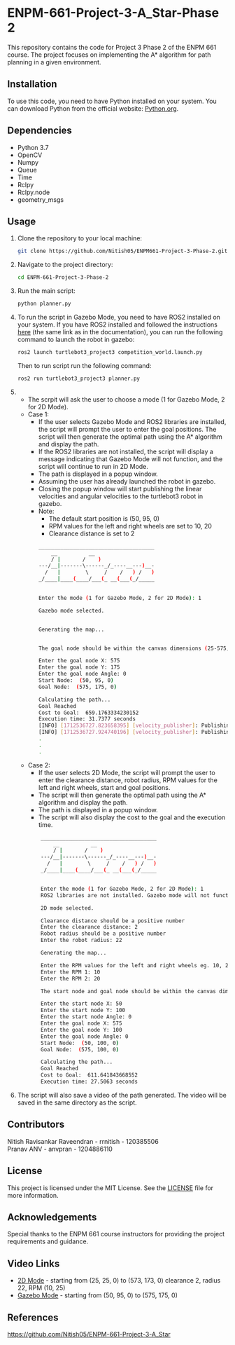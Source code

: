 # ENPM-661-Project-3-A_Star-Phase 2

This repository contains the code for Project 3 Phase 2 of the ENPM 661 course. The project focuses on implementing the A* algorithm for path planning in a given environment.

## Installation

To use this code, you need to have Python installed on your system. You can download Python from the official website: [Python.org](https://www.python.org/).

## Dependencies
- Python 3.7
- OpenCV
- Numpy
- Queue
- Time
- Rclpy
- Rclpy.node
- geometry_msgs

## Usage

1. Clone the repository to your local machine:

    ```bash
    git clone https://github.com/Nitish05/ENPM661-Project-3-Phase-2.git
    ```

2. Navigate to the project directory:

    ```bash
    cd ENPM-661-Project-3-Phase-2
    ```

3. Run the main script:

    ```bash
    python planner.py
    ```

4. To run the script in Gazebo Mode, you need to have ROS2 installed on your system. If you have ROS2 installed and followed the instructions [here](https://github.com/shantanuparabumd/turtlebot3_project3) (the same link as in the documentation), you can run the following command to launch the robot in gazebo:

    ```bash
    ros2 launch turtlebot3_project3 competition_world.launch.py
    ```
    Then to run script run the following command:

    ```bash
    ros2 run turtlebot3_project3 planner.py
    ```
 
5.  
    - The scrpit will ask the user to choose a mode (1 for Gazebo Mode, 2 for 2D Mode).
    - Case 1:
        - If the user selects Gazebo Mode and ROS2 libraries are installed, the script will prompt the user to enter the goal positions. The script will then generate the optimal path using the A* algorithm and display the path.
        - If the ROS2 libraries are not installed, the script will display a message indicating that Gazebo Mode will not function, and the script will continue to run in 2D Mode.
        - The path is displayed in a popup window.
        - Assuming the user has already launched the robot in gazebo.
        - Closing the popup window will start publishing the linear velocities and angular velocities to the turtlebot3 robot in gazebo.
        - Note:
            - The default start position is (50, 95, 0)
            - RPM values for the left and right wheels are set to 10, 20
            - Clearance distance is set to 2
            ```bash
            _____________________________________
                __          __                   
                / |       /    )                 
            ---/__|-------\------_/_----__---)__-
              /   |        \     /    /   ) /   )
            _/____|____(____/___(_ __(___(_/_____
                                                

            Enter the mode (1 for Gazebo Mode, 2 for 2D Mode): 1    

            Gazebo mode selected.


            Generating the map...


            The goal node should be within the canvas dimensions (25-575, 25-175) and not inside an obstacle.

            Enter the goal node X: 575
            Enter the goal node Y: 175
            Enter the goal node Angle: 0
            Start Node:  (50, 95, 0)
            Goal Node:  (575, 175, 0)

            Calculating the path...
            Goal Reached
            Cost to Goal:  659.1763334230152
            Execution time: 31.7377 seconds
            [INFO] [1712536727.823658395] [velocity_publisher]: Publishing: "geometry_msgs.msg.Twist(linear=geometry_msgs.msg.Vector3(x=0.017278759594743863, y=0.0, z=0.0), angular=geometry_msgs.msg.Vector3(x=0.0, y=0.0, z=-0.1204094745278318))"
            [INFO] [1712536727.924740196] [velocity_publisher]: Publishing: "geometry_msgs.msg.Twist(linear=geometry_msgs.msg.Vector3(x=0.017278759594743863, y=0.0, z=0.0), angular=geometry_msgs.msg.Vector3(x=0.0, y=0.0, z=-0.1204094745278318))"
            .
            .
            .
            ```
    - Case 2:
        - If the user selects 2D Mode, the script will prompt the user to enter the clearance distance, robot radius, RPM values for the left and right wheels, start and goal positions.
        - The script will then generate the optimal path using the A* algorithm and display the path.
        - The path is displayed in a popup window.
        - The script will also display the cost to the goal and the execution time.
        ```bash
            _____________________________________
                __          __
                / |       /    )
            ---/__|-------\------_/_----__---)__-
              /   |        \     /    /   ) /   )
            _/____|____(____/___(_ __(___(_/_____


            Enter the mode (1 for Gazebo Mode, 2 for 2D Mode): 1
            ROS2 libraries are not installed. Gazebo mode will not function.

            2D mode selected.

            Clearance distance should be a positive number
            Enter the clearance distance: 2
            Robot radius should be a positive number
            Enter the robot radius: 22

            Generating the map...

            Enter the RPM values for the left and right wheels eg. 10, 20
            Enter the RPM 1: 10
            Enter the RPM 2: 20

            The start node and goal node should be within the canvas dimensions (25-575, 25-175) and not inside an obstacle.

            Enter the start node X: 50
            Enter the start node Y: 100
            Enter the start node Angle: 0
            Enter the goal node X: 575
            Enter the goal node Y: 100
            Enter the goal node Angle: 0
            Start Node:  (50, 100, 0)
            Goal Node:  (575, 100, 0)

            Calculating the path...
            Goal Reached
            Cost to Goal:  611.641843668552
            Execution time: 27.5063 seconds
        ```
6. The script will also save a video of the path generated. The video will be saved in the same directory as the script.
        
## Contributors
Nitish Ravisankar Raveendran - rrnitish - 120385506\
Pranav ANV - anvpran - 1204886110

## License

This project is licensed under the MIT License. See the [LICENSE](LICENSE) file for more information.

## Acknowledgements

Special thanks to the ENPM 661 course instructors for providing the project requirements and guidance.

## Video Links
- [2D Mode](https://youtu.be/HQzprgOGBaI) - starting from (25, 25, 0) to (573, 173, 0) clearance 2, radius 22, RPM (10, 25)
- [Gazebo Mode](https://youtu.be/dQbWYm2Mwug) - starting from (50, 95, 0) to (575, 175, 0)


## References
https://github.com/Nitish05/ENPM-661-Project-3-A_Star

